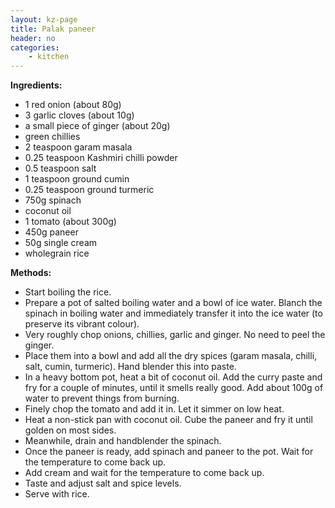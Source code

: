 ```yaml
---
layout: kz-page
title: Palak paneer
header: no
categories:
    - kitchen
---
```


**Ingredients:**


* 1 red onion (about 80g)
* 3 garlic cloves (about 10g)
* a small piece of ginger (about 20g)
* green chillies
* 2 teaspoon garam masala
* 0.25 teaspoon Kashmiri chilli powder
* 0.5 teaspoon salt
* 1 teaspoon ground cumin
* 0.25 teaspoon ground turmeric
<nbsp></nbsp>
* 750g spinach
* coconut oil
* 1 tomato (about 300g)
* 450g paneer
* 50g single cream
<nbsp></nbsp>
* wholegrain rice

**Methods:**

* Start boiling the rice.
* Prepare a pot of salted boiling water and a bowl of ice water. Blanch the spinach in boiling water and immediately transfer it into the ice water (to preserve its vibrant colour).
* Very roughly chop onions, chillies, garlic and ginger. No need to peel the ginger.
* Place them into a bowl and add all the dry spices (garam masala, chilli, salt, cumin, turmeric). Hand blender this into paste.
* In a heavy bottom pot, heat a bit of coconut oil. Add the curry paste and fry for a couple of minutes, until it smells really good. Add about 100g of water to prevent things from burning.
* Finely chop the tomato and add it in. Let it simmer on low heat.
* Heat a non-stick pan with coconut oil. Cube the paneer and fry it until golden on most sides.
* Meanwhile, drain and handblender the spinach.
* Once the paneer is ready, add spinach and paneer to the pot. Wait for the temperature to come back up.
* Add cream and wait for the temperature to come back up.
* Taste and adjust salt and spice levels.
* Serve with rice.
